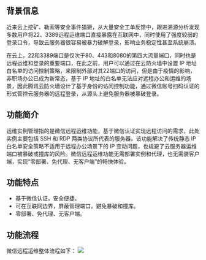 ## 背景信息
近来云上挖矿、勒索等安全事件猖獗，从大量安全工单反馈中，跟进溯源分析发现多数用户将22、3389远程运维端口直接暴露在互联网中，同时使用了强度较弱的登录口令，导致云服务器很容易被暴力破解登录，影响业务稳定性甚至系统崩溃。

在云上，22和3389端口是仅次于80、443和8080的第四大流量端口，同时也是远程运维和登录的重要端口，在此之前，用户可以通过在云防火墙中设置 IP 地址白名单的访问控制策略，来限制外部对其22端口的访问，但是由于疫情的影响，非职场办公已成为新常态，基于 IP 地址的白名单无法应对远程办公和运维的场景，因此腾讯云防火墙设计了基于身份的访问控制功能，通过微信账号扫码认证的形式管控云服务器的远程登录，从源头上避免服务器被暴破登录。

## 功能简介
运维实例管理指的是微信远程运维功能，基于微信认证实现远程访问的需求，此处实例主要包括 SSH 和 RDP 两类协议所代表的服务器。该功能解决了传统静态 IP 白名单安全策略不适用于远程办公场景下的 IP 变动问题，也规避了云服务器运维端口被暴破或撞库的风险。微信远程运维功能无需部署实例和代理，也无需装客户端，实现“零部署、免代理、无客户端”的畅快体验。

## 功能特点
-	基于微信认证，安全便捷。
-	可在互联网边界，屏蔽管理端口，避免暴破和撞库。
-	零部署、免代理、无客户端。

## 功能流程
微信远程运维整体流程如下：
![](https://main.qcloudimg.com/raw/c8e5ffc975be8baadb49d419dfe5673e.png)
